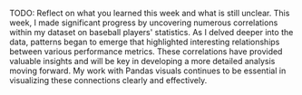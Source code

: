 TODO: Reflect on what you learned this week and what is still unclear.
This week, I made significant progress by uncovering numerous correlations within my dataset on baseball players' statistics. As I delved deeper into the data, patterns began to emerge that highlighted interesting relationships between various performance metrics. These correlations have provided valuable insights and will be key in developing a more detailed analysis moving forward. My work with Pandas visuals continues to be essential in visualizing these connections clearly and effectively.
